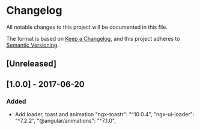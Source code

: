 # Changelog
All notable changes to this project will be documented in this file.

The format is based on [Keep a Changelog](https://keepachangelog.com/en/1.0.0/),
and this project adheres to [Semantic Versioning](https://semver.org/spec/v2.0.0.html).

## [Unreleased]

## [1.0.0] - 2017-06-20
### Added
- Add loader, toast and animation
    "ngx-toastr": "^10.0.4",
    "ngx-ui-loader": "^7.2.2",
    "@angular/animations": "^7.1.0",